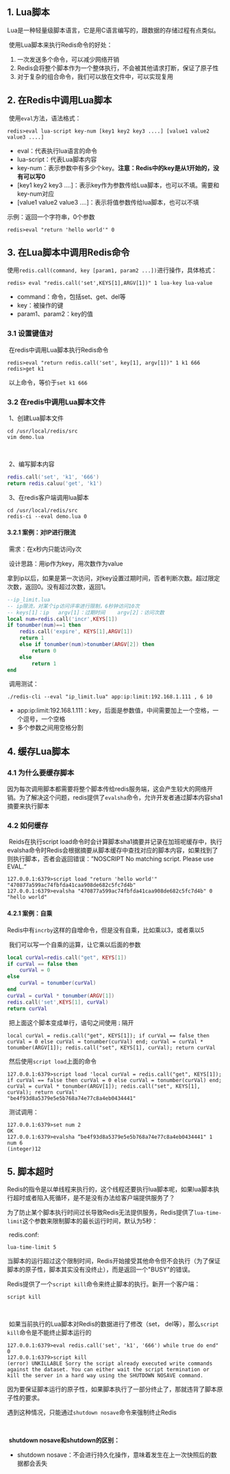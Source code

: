 ## 1. Lua脚本

​	Lua是一种轻量级脚本语言，它是用C语言编写的，跟数据的存储过程有点类似。



​	使用Lua脚本来执行Redis命令的好处：

1. 一次发送多个命令，可以减少网络开销
2. Redis会将整个脚本作为一个整体执行，不会被其他请求打断，保证了原子性
3. 对于复杂的组合命令，我们可以放在文件中，可以实现复用



## 2. 在Redis中调用Lua脚本

​	使用`eval`方法，语法格式：

```
redis>eval lua-script key-num [key1 key2 key3 ....] [value1 value2 value3 ....]
```

- eval：代表执行lua语言的命令
- lua-script：代表Lua脚本内容
- key-num：表示参数中有多少个key。**注意：Redis中的key是从1开始的，没有可以写0**
- [key1 key2 key3 ....]：表示key作为参数传给Lua脚本，也可以不填。需要和key-num对应
- [value1 value2 value3 ....]：表示将值参数传给lua脚本，也可以不填



示例：返回一个字符串，0个参数

```
redis>eval "return 'hello world'" 0
```



## 3. 在Lua脚本中调用Redis命令

​	使用`redis.call(command, key [param1, param2 ...])`进行操作，具体格式：

```
redis> eval "redis.call('set',KEYS[1],ARGV[1])" 1 lua-key lua-value
```

- command：命令，包括set、get、del等
- key：被操作的键
- param1、param2：key的值



### 3.1 设置键值对

​	在redis中调用Lua脚本执行Redis命令

```
redis>eval "return redis.call('set', key[1], argv[1])" 1 k1 666
redis>get k1
```

​	以上命令，等价于`set k1 666`



### 3.2 在redis中调用Lua脚本文件

​	1、创建Lua脚本文件

```
cd /usr/local/redis/src
vim demo.lua
```

​	

​	2、编写脚本内容

```lua
redis.call('set', 'k1', '666')
return redis.caluu('get', 'k1')
```



​	3、在redis客户端调用lua脚本

```
cd /usr/local/redis/src
redis-ci --eval demo.lua 0
```



#### 3.2.1 案例：对IP进行限流

​	需求：在x秒内只能访问y次

​	设计思路：用ip作为key，用次数作为value

​	拿到ip以后，如果是第一次访问，对key设置过期时间，否者判断次数。超过限定次数，返回0。没有超过次数，返回1。

```lua
--ip_limit.lua
-- ip限流，对某个ip访问评率进行限制，6秒钟访问10次
-- keys[1]：ip	argv[1]：过期时间	argv[2]：访问次数
local num=redis.call('incr',KEYS[1])
if tonumber(num)==1 then
    redis.call('expire', KEYS[1],ARGV[1])
    return 1
    else if tonumber(num)>tonumber(ARGV[2]) then
        return 0
    else
        return 1
end
```



​	调用测试：

```
./redis-cli --eval "ip_limit.lua" app:ip:limit:192.168.1.111 , 6 10
```

- app:ip:limit:192.168.1.111：key，后面是参数值，中间需要加上一个空格，一个逗号，一个空格
- 多个参数之间用空格分割



## 4. 缓存Lua脚本

### 4.1 为什么要缓存脚本

​	因为每次调用脚本都需要将整个脚本传给redis服务端，这会产生较大的网络开销。为了解决这个问题，redis提供了`evalsha`命令，允许开发者通过脚本内容sha1摘要来执行脚本



### 4.2 如何缓存

​	Reids在执行script load命令时会计算脚本sha1摘要并记录在加班呢缓存中，执行evalsha命令时Redis会根据摘要从脚本缓存中查找对应的脚本内容，如果找到了则执行脚本，否者会返回错误：”NOSCRIPT No matching script. Please use EVAL.“

```
127.0.0.1:6379>script load "return 'hello world'"
"470877a599ac74fbfda41caa908de682c5fc7d4b"
127.0.0.1:6379>evalsha "470877a599ac74fbfda41caa908de682c5fc7d4b" 0
"hello world"
```



#### 4.2.1 案例：自乘

​	Redis中有`incrby`这样的自增命令，但是没有自乘，比如乘以3，或者乘以5

​	我们可以写一个自乘的运算，让它乘以后面的参数

```lua
local curVal=redis.call("get", KEYS[1])
if curVal == false then
	curVal = 0
else
    curVal = tonumber(curVal)
end
curVal = curVal * tonumber(ARGV[1])
redis.call('set',KEYS[1], curVal)
return curVal
```



​	把上面这个脚本变成单行，语句之间使用`；`隔开

```
local curVal = redis.call("get", KEYS[1]); if curVal == false then curVal = 0 else curVal = tonumber(curVal) end; curVal = curVal * tonumber(ARGV[1]); redis.call("set", KEYS[1], curVal); return curVal
```



​	然后使用`script load`上面的命令

```
127.0.0.1:6379>script load 'local curVal = redis.call("get", KEYS[1]); if curVal == false then curVal = 0 else curVal = tonumber(curVal) end; curVal = curVal * tonumber(ARGV[1]); redis.call("set", KEYS[1], curVal); return curVal'
"be4f93d8a5379e5e5b768a74e77c8a4eb0434441"
```



​	测试调用：

```
127.0.0.1:6379>set num 2
OK
127.0.0.1:6379>evalsha “be4f93d8a5379e5e5b768a74e77c8a4eb0434441" 1 num 6
(integer)12
```



## 5. 脚本超时

​	Redis的指令是以单线程来执行的，这个线程还要执行lua脚本呢，如果lua脚本执行超时或者陷入死循环，是不是没有办法给客户端提供服务了？

​	为了防止某个脚本执行时间过长导致Redis无法提供服务，Redis提供了`lua-time-limit`这个参数来限制脚本的最长运行时间，默认为5秒：

​	redis.conf:

```
lua-time-limit 5
```



​	当脚本的运行超过这个限制时间，Redis开始接受其他命令但不会执行（为了保证脚本的原子性，脚本其实没有没终止），而是返回一个"BUSY"的错误。

​	Redis提供了一个`script kill`命令来终止脚本的执行。新开一个客户端：

```
script kill
```

​	

​	如果当前执行的Lua脚本对Redis的数据进行了修改（set， del等），那么`script kill`命令是不能终止脚本运行的

```
127.0.0.1:6379>eval redis.call('set', 'k1', '666') while true do end" 0
127.0.0.1:6379>script kill
(error) UNKILLABLE Sorry the script already executed write commands against the dataset. You can either wait the script termination or kill the server in a hard way using the SHUTDOWN NOSAVE command.
```

​	因为要保证脚本运行的原子性，如果脚本执行了一部分终止了，那就违背了脚本原子性的要求。



​	遇到这种情况，只能通过`shutdown nosave`命令来强制终止Redis

​	

​	**shutdown nosave和shutdown的区别：**

- shutdown nosave：不会进行持久化操作，意味着发生在上一次快照后的数据都会丢失
